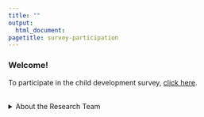 ```yaml
---
title: ""
output:
  html_document:
pagetitle: survey-participation
---
```

### Welcome!

To participate in the child development survey, [click here](http://ucsbeducation.az1.qualtrics.com/jfe/form/SV_3ZTQbYXL5nQaLyJ).

<br>
<details>
  <summary>About the Research Team</summary>
<img src="/Steph2.png" style="max-width:9%;min-width:40px;padding-right:10px;padding-top:7px;float:left;">
<a href="https://profiles.ucr.edu/app/home/profile/stephanm" target="_blank">Stephanie Moore</a> is an assistant professor in the School Psychology program at the University of California, Riverside. 
<br>
<br>
<br>
<img src="/Agustina2.png" style="max-width:9%;min-width:40px;padding-right:10px;float:left;">
<a href="https://nfrc.ucla.edu/team/agustina-bertone-phd" target="_blank">Agustina Bertone</a> is a Postdoctoral Fellow in the Nathanson Family Resilience Center at the University of California, Los Angeles.
<br>
<br>
<br>
<img src="/me.png" style="max-width:9%;min-width:40px;padding-right:10px;float:left;">
<a href="https://www.melissagwolf.com" target="_blank">Melissa Wolf</a> is a PhD candidate at the University of California, Santa Barbara, focusing on the design, validation, and analysis of self-report surveys.
</details>